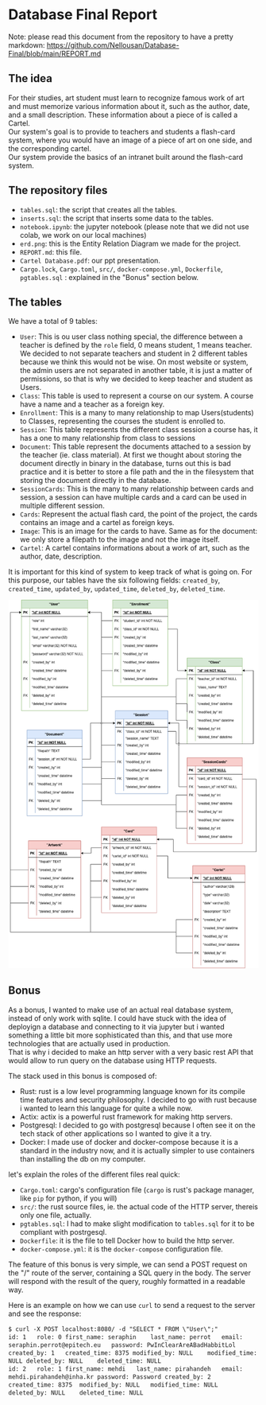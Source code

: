 # Database Final Report

Note: please read this document from the repository to have a pretty markdown: https://github.com/Nellousan/Database-Final/blob/main/REPORT.md

## The idea

For their studies, art student must learn to recognize famous work of art and must memorize various information about it, such as the author, date, and a
small description. These information about a piece of is called a Cartel.\
Our system's goal is to provide to teachers and students a flash-card system, where you would have an image of a piece of art on one side, and the corresponding
cartel.\
Our system provide the basics of an intranet built around the flash-card system.

## The repository files

- `tables.sql`: the script that creates all the tables.
- `inserts.sql`: the script that inserts some data to the tables.
- `notebook.ipynb`: the jupyter notebook (please note that we did not use colab, we work on our local machines)
- `erd.png`: this is the Entity Relation Diagram we made for the project.
- `REPORT.md`: this file.
- `Cartel Database.pdf`: our ppt presentation.
- `Cargo.lock`, `Cargo.toml`, `src/`, `docker-compose.yml`, `Dockerfile`, `pgtables.sql` : explained in the "Bonus" section below.

## The tables

We have a total of 9 tables:

- `User`: This is ou user class nothing special, the difference between a teacher is defined by the `role` field, 0 means student, 1 means teacher. We decided
to not separate teachers and student in 2 different tables because we think this would not be wise. On most website or system, the admin users are not separated
in another table, it is just a matter of permissions, so that is why we decided to keep teacher and student as Users.
- `Class`: This table is used to represent a course on our system. A course have a name and a teacher as a foreign key. 
- `Enrollment`: This is a many to many relationship to map Users(students) to Classes, representing the courses the student is enrolled to.
- `Session`: This table represents the different class session a course has, it has a one to many relationship from class to sessions
- `Document`: This table represent the documents attached to a session by the teacher (ie. class material). At first we thought about storing the document directly
in binary in the database, turns out this is bad practice and it is better to store a file path and the in the filesystem that storing the document directly in the
database.
- `SessionCards`: This is the many to many relationship between cards and session, a session can have multiple cards and a card can be used in multiple different
session.
- `Cards`: Represent the actual flash card, the point of the project, the cards contains an image and a cartel as foreign keys.
- `Image`: This is an image for the cards to have. Same as for the document: we only store a filepath to the image and not the image itself.
- `Cartel`: A cartel contains informations about a work of art, such as the author, date, description.

It is important for this kind of system to keep track of what is going on. For this purpose, our tables have the six following fields: `created_by`, `created_time`,
`updated_by`, `updated_time`, `deleted_by`, `deleted_time`.

![erd](erd.png)

## Bonus

As a bonus, I wanted to make use of an actual real database system, instead of only work with sqlite. I could have stuck with the idea of deployign a database and connecting to it via jupyter but i wanted something a little bit more sophisticated than this, and that use more technologies that are actually used in production.\
That is why i decided to make an http server with a very basic rest API that would allow to run query on the database using HTTP requests.

The stack used in this bonus is composed of:
- Rust: rust is a low level programming language known for its compile time features and security philosophy. I decided to go with rust because i wanted to learn this language
for quite a while now.
- Actix: actix is a powerful rust framework for making http servers.
- Postgresql: I decided to go with postgresql because I often see it on the tech stack of other applications so I wanted to give it a try.
- Docker: I made use of docker and docker-compose because it is a standard in the industry now, and it is actually simpler to use containers than installing the db on my
computer.

let's explain the roles of the different files real quick:
- `Cargo.toml`: cargo's configuration file (`cargo` is rust's package manager, like `pip` for python, if you will)
- `src/`: the rust source files, ie. the actual code of the HTTP server, thereis only one file, actually.
- `pgtables.sql`: I had to make slight modification to `tables.sql` for it to be compliant with postrgesql.
- `Dockerfile`: it is the file to tell Docker how to build the http server.
- `docker-compose.yml`: it is the `docker-compose` configuration file.

The feature of this bonus is very simple, we can send a POST request on the "/" route of the server, containing a SQL query in the body. The server will respond with the
result of the query, roughly formatted in a readable way.

Here is an example on how we can use `curl` to send a request to the server and see the response:
```
$ curl -X POST localhost:8080/ -d "SELECT * FROM \"User\";"
id: 1	role: 0	first_name: seraphin	last_name: perrot	email: seraphin.perrot@epitech.eu	password: PwInClearAreABadHabbitLol	created_by: 1	created_time: 8375 modified_by: NULL	modified_time: NULL deleted_by: NULL	deleted_time: NULL	
id: 2	role: 1	first_name: mehdi	last_name: pirahandeh	email: mehdi.pirahandeh@inha.kr	password: Password created_by: 2	created_time: 8375	modified_by: NULL	modified_time: NULL	deleted_by: NULL    deleted_time: NULL
```
